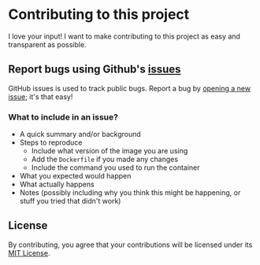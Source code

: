 # Contributing to this project
I love your input! I want to make contributing to this project as easy and transparent as possible.

## Report bugs using Github's [issues](https://github.com/cvtung/docker-php74-fpm-nginx-alpine/issues)
GitHub issues is used to track public bugs.
Report a bug by [opening a new issue](https://github.com/cvtung/docker-php74-fpm-nginx-alpine/issues/new); it's that easy!

### What to include in an issue?
- A quick summary and/or background
- Steps to reproduce
    - Include what version of the image you are using
    - Add the `Dockerfile` if you made any changes
    - Include the command you used to run the container
- What you expected would happen
- What actually happens
- Notes (possibly including why you think this might be happening, or stuff you tried that didn't work)

## License
By contributing, you agree that your contributions will be licensed under its [MIT License](./LICENSE).
